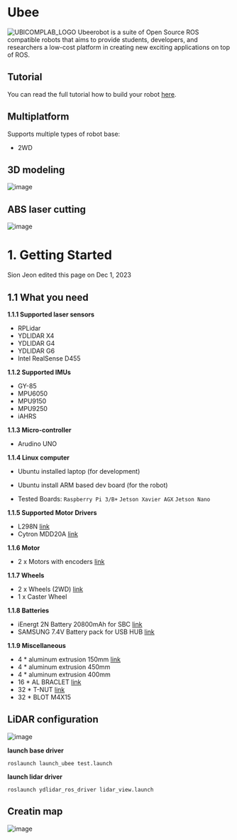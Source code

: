 # Ubee
![UBICOMPLAB_LOGO](https://github.com/OpenSource-ubicomp/Ubee/assets/57317636/386c9f72-b5ac-450d-9a68-2d767ef6dc64)
Ubeerobot is a suite of Open Source ROS compatible robots that aims to provide students, developers, and researchers a low-cost platform in creating new exciting applications on top of ROS.

## Tutorial

You can read the full tutorial how to build your robot [here](https://github.com/OpenSource-ubicomp/Ubee/wiki).

## Multiplatform
Supports multiple types of robot base:
- 2WD

## 3D modeling
![image](https://github.com/OpenSource-ubicomp/Ubee/assets/57317636/c74b56ab-6a60-4927-b323-e1f80d803980)

## ABS laser cutting
![image](https://github.com/OpenSource-ubicomp/Ubee/assets/57317636/a5370252-d693-4c81-9661-d7abbbbffbc7)

# 1. Getting Started
Sion Jeon edited this page on Dec 1, 2023 


## 1.1 What you need
**1.1.1 Supported laser sensors**
* RPLidar
* YDLIDAR X4
* YDLIDAR G4
* YDLIDAR G6
* Intel RealSense D455



**1.1.2 Supported IMUs**
* GY-85
* MPU6050
* MPU9150
* MPU9250
* iAHRS

**1.1.3 Micro-controller**
* Arudino UNO

**1.1.4 Linux computer**
* Ubuntu installed laptop (for development)

* Ubuntu install ARM based dev board (for the robot)
* Tested Boards:
`Raspberry Pi 3/B+`
``Jetson Xavier AGX``
``Jetson Nano``


**1.1.5 Supported Motor Drivers**
* L298N [link](https://www.icbanq.com/P012835116)
* Cytron MDD20A [link](https://www.devicemart.co.kr/goods/view?no=13179162)

**1.1.6 Motor**
* 2 x Motors with encoders [link](https://www.dfrobot.com/product-1006.html)


**1.1.7 Wheels**
* 2 x Wheels (2WD) [link](https://www.devicemart.co.kr/goods/view?no=1160325)
* 1 x Caster Wheel 


**1.1.8 Batteries**
* iEnergt 2N  Battery 20800mAh for SBC [link](https://www.coupang.com/vp/products/1250977173?itemId=2250197044&vendorItemId=70247580450&src=1032034&spec=10305197&addtag=400&ctag=1250977173&lptag=I2250197044&itime=20231201145602&pageType=PRODUCT&pageValue=1250977173&wPcid=11640597894181445782286&wRef=prod.danawa.com&wTime=20231201145602&redirect=landing&mcid=6445afc2bb9e4038b769a91ee62e596d&isAddedCart=)
* SAMSUNG 7.4V Battery pack for USB HUB
[link](https://xn--9t4bq8drsan1u.com/product/%EC%82%BC%EC%84%B1-18650-%EB%B0%B0%ED%84%B0%EB%A6%AC%ED%8C%A9-2s2p-74v-5200mah%EB%A6%AC%ED%8A%AC%EC%9D%B4%EC%98%A8-%EC%A0%9C%EC%9E%91%ED%98%95-1x4/2715/)

**1.1.9 Miscellaneous**
* 4 * aluminum extrusion 150mm [link](https://www.devicemart.co.kr/goods/view?no=23894)
* 4 * aluminum extrusion 450mm
* 4 * aluminum extrusion 400mm
* 16 * AL BRACLET  [link](https://www.devicemart.co.kr/goods/view?no=24022)
* 32 * T-NUT [link](https://www.devicemart.co.kr/goods/view?no=12530572)
* 32 * BLOT M4X15



## LiDAR configuration
![image](https://github.com/OpenSource-ubicomp/Ubee/assets/57317636/f491636f-4a92-4838-9db6-efb6f4926086)

**launch base driver**
```
roslaunch launch_ubee test.launch
```
**launch lidar driver**
```
roslaunch ydlidar_ros_driver lidar_view.launch
```

## Creatin map
![image](https://github.com/OpenSource-ubicomp/Ubee/assets/57317636/34a14aae-e7d1-44dd-aad5-c91e69790be6)



